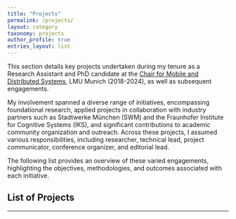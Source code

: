 ```yaml
---
title: "Projects"
permalink: /projects/
layout: category
taxonomy: projects
author_profile: true
entries_layout: list
---
```


This section details key projects undertaken during my tenure as a Research Assistant and PhD candidate at the [Chair for Mobile and Distributed Systems](http://www.mobile.ifi.lmu.de/), LMU Munich (2018-2024), as well as subsequent engagements.

My involvement spanned a diverse range of initiatives, encompassing foundational research, applied projects in collaboration with industry partners such as Stadtwerke München (SWM) and the Fraunhofer Institute for Cognitive Systems (IKS), and significant contributions to academic community organization and outreach. Across these projects, I assumed various responsibilities, including researcher, technical lead, project communicator, conference organizer, and editorial lead.

The following list provides an overview of these varied engagements, highlighting the objectives, methodologies, and outcomes associated with each initiative.

## List of Projects

---
